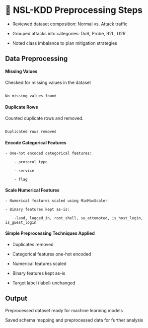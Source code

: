 # 📝 NSL-KDD Preprocessing Steps

- Reviewed dataset composition: Normal vs. Attack traffic

- Grouped attacks into categories: DoS, Probe, R2L, U2R

- Noted class imbalance to plan mitigation strategies

## Data Preprocessing

#### Missing Values
 
Checked for missing values in the dataset

```bash

No missing values found

```

####  Duplicate Rows
 
Counted duplicate rows and removed.

```bash

Duplicated rows removed

```

#### Encode Categorical Features

`````text 
- One-hot encoded categorical features:

    - protocol_type

    - service

    - flag
`````

#### Scale Numerical Features

`````text 
- Numerical features scaled using MinMaxScaler

- Binary features kept as-is:

    -land, logged_in, root_shell, su_attempted, is_host_login, is_guest_login
`````

#### Simple Preprocessing Techniques Applied

- Duplicates removed

- Categorical features one-hot encoded

- Numerical features scaled

- Binary features kept as-is

- Target label (label) unchanged

## Output

Preprocessed dataset ready for machine learning models

Saved schema mapping and preprocessed data for further analysis


